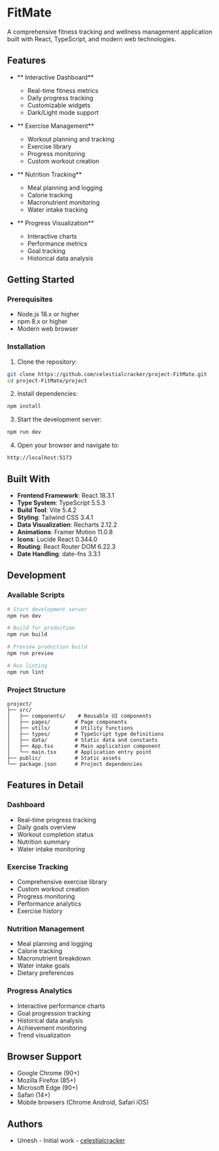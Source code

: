 # FitMate

A comprehensive fitness tracking and wellness management application built with React, TypeScript, and modern web technologies.

##  Features

- ** Interactive Dashboard**
  - Real-time fitness metrics
  - Daily progress tracking
  - Customizable widgets
  - Dark/Light mode support

- ** Exercise Management**
  - Workout planning and tracking
  - Exercise library
  - Progress monitoring
  - Custom workout creation

- ** Nutrition Tracking**
  - Meal planning and logging
  - Calorie tracking
  - Macronutrient monitoring
  - Water intake tracking

- ** Progress Visualization**
  - Interactive charts
  - Performance metrics
  - Goal tracking
  - Historical data analysis

##  Getting Started

### Prerequisites

- Node.js 18.x or higher
- npm 8.x or higher
- Modern web browser

### Installation

1. Clone the repository:
```bash
git clone https://github.com/celestialcracker/project-FitMate.git
cd project-FitMate/project
```

2. Install dependencies:
```bash
npm install
```

3. Start the development server:
```bash
npm run dev
```

4. Open your browser and navigate to:
```
http://localhost:5173
```

##  Built With

- **Frontend Framework**: React 18.3.1
- **Type System**: TypeScript 5.5.3
- **Build Tool**: Vite 5.4.2
- **Styling**: Tailwind CSS 3.4.1
- **Data Visualization**: Recharts 2.12.2
- **Animations**: Framer Motion 11.0.8
- **Icons**: Lucide React 0.344.0
- **Routing**: React Router DOM 6.22.3
- **Date Handling**: date-fns 3.3.1
  

##  Development

### Available Scripts

```bash
# Start development server
npm run dev

# Build for production
npm run build

# Preview production build
npm run preview

# Run linting
npm run lint
```

### Project Structure

```
project/
├── src/
│   ├── components/    # Reusable UI components
│   ├── pages/        # Page components
│   ├── utils/        # Utility functions
│   ├── types/        # TypeScript type definitions
│   ├── data/         # Static data and constants
│   ├── App.tsx       # Main application component
│   └── main.tsx      # Application entry point
├── public/           # Static assets
└── package.json      # Project dependencies
```

##  Features in Detail

### Dashboard
- Real-time progress tracking
- Daily goals overview
- Workout completion status
- Nutrition summary
- Water intake monitoring

### Exercise Tracking
- Comprehensive exercise library
- Custom workout creation
- Progress monitoring
- Performance analytics
- Exercise history

### Nutrition Management
- Meal planning and logging
- Calorie tracking
- Macronutrient breakdown
- Water intake goals
- Dietary preferences

### Progress Analytics
- Interactive performance charts
- Goal progression tracking
- Historical data analysis
- Achievement monitoring
- Trend visualization

##  Browser Support

- Google Chrome (90+)
- Mozilla Firefox (85+)
- Microsoft Edge (90+)
- Safari (14+)
- Mobile browsers (Chrome Android, Safari iOS)


##  Authors

- Umesh - Initial work - [celestialcracker](https://github.com/celestialcracker)
